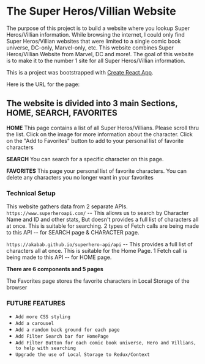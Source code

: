 # The Super Heros/Villian Website

The purpose of this project is to build a website where you lookup Super Heros/Villian information. 
While browsing the internet, I could only find Super Heros/Villian websites that were limited to a single comic book universe, DC-only, Marvel-only, etc. 
This website combines Super Heros/Villian Website from Marvel, DC and more!. The goal of this website is to make it to the number 1 site for all  Super Heros/Villian information. 


This is a project was bootstrapped with [Create React App](https://github.com/facebook/create-react-app).

Here is the URL for the page: 

## The website is divided into 3 main Sections, HOME, SEARCH, FAVORITES

**HOME**
This page contains a list of all Super Heros/Villians. Please scroll thru the list. 
Click on the image for more information about the character.
Click on the "Add to Favorites" button to add to your personal list of favorite characters

**SEARCH**
You can search for a specific character on this page.

**FAVORITES**
This page your personal list of favorite characters.
You can delete any characters you no longer want in your favorites

### Technical Setup
This website gathers data from 2 separate APIs. 
`https://www.superheroapi.com/` -- This allows us to search by Character Name and ID and other stats, But doesn't provides a full list of characters all at once. This is suitable for searching. 2 types of Fetch calls are being made to this API -- for SEARCH page & CHARACTER page.

`https://akabab.github.io/superhero-api/api` -- This provides a full list of characters all at once. This is suitable for the Home Page. 1 Fetch call is being made to this API -- for HOME page.

**There are 6 components and 5 pages**

The Favorites page stores the favorite characters in Local Storage of the browser

### FUTURE FEATURES 
- `Add more CSS styling`
- `Add a carousel`
- `Add a random back ground for each page`
- `Add Filter Search bar for HomePage`
- `Add Filter Button for each comic book universe, Hero and Villians, to help with searching`
- `Upgrade the use of Local Storage to Redux/Context`
